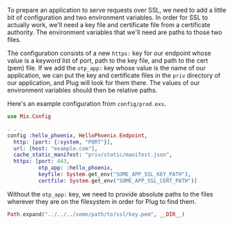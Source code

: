 To prepare an application to serve requests over SSL, we need to add a little bit of configuration and two environment variables. In order for SSL to actually work, we'll need a key file and certificate file from a certificate authority. The environment variables that we'll need are paths to those two files.

The configuration consists of a new `https:` key for our endpoint whose value is a keyword list of port, path to the key file, and path to the cert (pem) file. If we add the `otp_app:` key whose value is the name of our application, we can put the key and certificate files in the `priv` directory of our application, and Plug will look for them there. The values of our environment variables should then be relative paths.

Here's an example configuration from `config/prod.exs`.

```elixir
use Mix.Config

. . .
config :hello_phoenix, HelloPhoenix.Endpoint,
  http: [port: {:system, "PORT"}],
  url: [host: "example.com"],
  cache_static_manifest: "priv/static/manifest.json",
  https: [port: 443,
          otp_app: :hello_phoenix,
          keyfile: System.get_env("SOME_APP_SSL_KEY_PATH"),
          certfile: System.get_env("SOME_APP_SSL_CERT_PATH")]

```

Without the `otp_app:` key, we need to provide absolute paths to the files wherever they are on the filesystem in order for Plug to find them.

```elixir
Path.expand("../../../some/path/to/ssl/key.pem", __DIR__)
```
